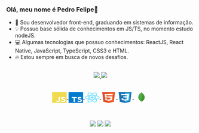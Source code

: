 ### Olá, meu nome é Pedro Felipe👋


- 👨 Sou desenvolvedor front-end, graduando em sistemas de informação.
- 💡 Possuo base sólida de conhecimentos em JS/TS, no momento estudo nodeJS. 
- 💻 Algumas tecnologias que possuo conhecimentos: ReactJS, React Native, JavaScript, TypeScript, CSS3 e HTML.
- 🔥 Estou sempre em busca de novos desafios.

<div align="center"><br>
  <a href="https://github.com/Pedrofelipem">
  <img height="180em" src="https://github-readme-stats.vercel.app/api?username=Pedrofelipem&show_icons=true&theme=dracula&include_all_commits=true&count_private=true"/>
  <img height="180em" src="https://github-readme-stats.vercel.app/api/top-langs/?username=Pedrofelipem&layout=compact&langs_count=7&theme=dracula"/>
</div>
<div style="display: inline_block" align="center"><br><br>
  <img align="center" alt="Pedro-Js" height="30" width="40" src="https://raw.githubusercontent.com/devicons/devicon/master/icons/javascript/javascript-plain.svg">
  <img align="center" alt="Pedro-Ts" height="30" width="40" src="https://raw.githubusercontent.com/devicons/devicon/master/icons/typescript/typescript-plain.svg">
  <img align="center" alt="Pedro-React" height="30" width="40" src="https://raw.githubusercontent.com/devicons/devicon/master/icons/react/react-original.svg">
  <img align="center" alt="Pedro-HTML" height="30" width="40" src="https://raw.githubusercontent.com/devicons/devicon/master/icons/html5/html5-original.svg">
  <img align="center" alt="Pedro-CSS" height="30" width="40" src="https://raw.githubusercontent.com/devicons/devicon/master/icons/css3/css3-original.svg">
  <img align="center" alt="Pedro-Mongdb" height="30" width="40" src="https://raw.githubusercontent.com/devicons/devicon/master/icons/mongodb/mongodb-original.svg">
</div>
  
##
  
<div align="center"> <br>
  <a href="https://instagram.com/pedrofelipe_m" target="_blank"><img src="https://img.shields.io/badge/-Instagram-%23E4405F?style=for-the-badge&logo=instagram&logoColor=white" target="_blank"></a> 
  <a href = "mailto:pedrofelipem.contato@gmail.com"><img src="https://img.shields.io/badge/-Gmail-%23333?style=for-the-badge&logo=gmail&logoColor=white" target="_blank"></a>
  <a href="https://www.linkedin.com/in/pedro-felipe-6184b0159/" target="_blank"><img src="https://img.shields.io/badge/-LinkedIn-%230077B5?style=for-the-badge&logo=linkedin&logoColor=white" target="_blank"></a> 
</div>
